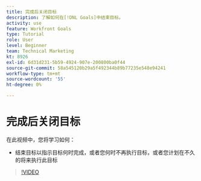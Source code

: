 ```yaml
---
title: 完成后关闭目标
description: 了解如何在[!DNL Goals]中结束目标。
activity: use
feature: Workfront Goals
type: Tutorial
role: User
level: Beginner
team: Technical Marketing
kt: 8926
exl-id: 6d31d231-5b59-4924-907e-200800ba0f44
source-git-commit: 58a545120b29a5f492344b89b77235e548e94241
workflow-type: tm+mt
source-wordcount: '55'
ht-degree: 0%

---
```


# 完成后关闭目标

在此视频中，您将学习如何：

* 结束目标以指示目标何时完成，或者您何时不再执行目标，或者您计划在不久的将来执行此目标

>[!VIDEO](https://video.tv.adobe.com/v/335198/?quality=12)
